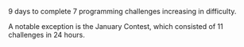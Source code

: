 9 days to complete 7 programming challenges increasing in difficulty.

A notable exception is the January Contest, which consisted of 11 challenges in 24 hours.
